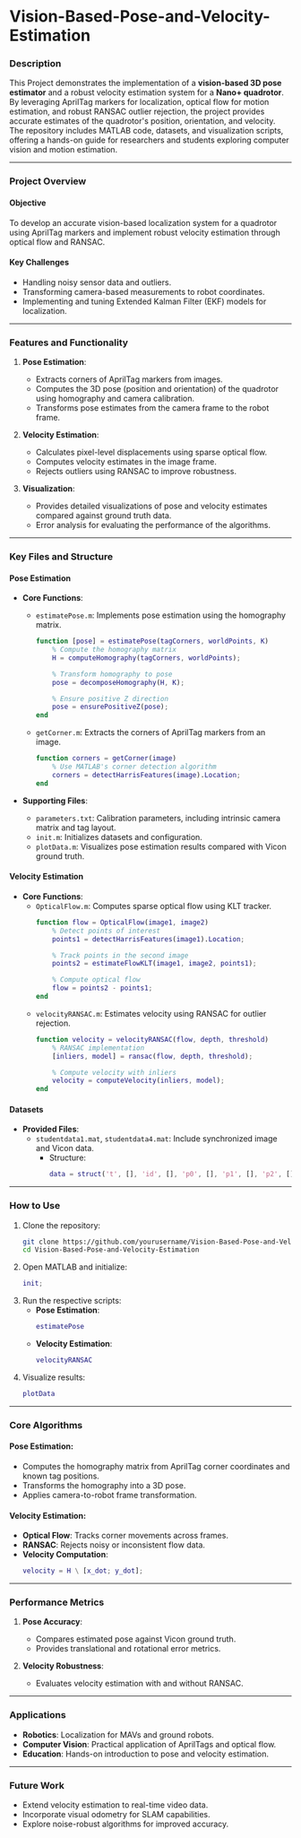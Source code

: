 # Vision-Based-Pose-and-Velocity-Estimation

### **Description**
This Project demonstrates the implementation of a **vision-based 3D pose estimator** and a robust velocity estimation system for a **Nano+ quadrotor**. By leveraging AprilTag markers for localization, optical flow for motion estimation, and robust RANSAC outlier rejection, the project provides accurate estimates of the quadrotor's position, orientation, and velocity. The repository includes MATLAB code, datasets, and visualization scripts, offering a hands-on guide for researchers and students exploring computer vision and motion estimation.

---

### **Project Overview**
#### **Objective**
To develop an accurate vision-based localization system for a quadrotor using AprilTag markers and implement robust velocity estimation through optical flow and RANSAC.

#### **Key Challenges**
- Handling noisy sensor data and outliers.
- Transforming camera-based measurements to robot coordinates.
- Implementing and tuning Extended Kalman Filter (EKF) models for localization.

---

### **Features and Functionality**
1. **Pose Estimation**:
   - Extracts corners of AprilTag markers from images.
   - Computes the 3D pose (position and orientation) of the quadrotor using homography and camera calibration.
   - Transforms pose estimates from the camera frame to the robot frame.

2. **Velocity Estimation**:
   - Calculates pixel-level displacements using sparse optical flow.
   - Computes velocity estimates in the image frame.
   - Rejects outliers using RANSAC to improve robustness.

3. **Visualization**:
   - Provides detailed visualizations of pose and velocity estimates compared against ground truth data.
   - Error analysis for evaluating the performance of the algorithms.

---

### **Key Files and Structure**
#### **Pose Estimation**
- **Core Functions**:
  - `estimatePose.m`: Implements pose estimation using the homography matrix.
    ```matlab
    function [pose] = estimatePose(tagCorners, worldPoints, K)
        % Compute the homography matrix
        H = computeHomography(tagCorners, worldPoints);

        % Transform homography to pose
        pose = decomposeHomography(H, K);

        % Ensure positive Z direction
        pose = ensurePositiveZ(pose);
    end
    ```
  - `getCorner.m`: Extracts the corners of AprilTag markers from an image.
    ```matlab
    function corners = getCorner(image)
        % Use MATLAB's corner detection algorithm
        corners = detectHarrisFeatures(image).Location;
    end
    ```

- **Supporting Files**:
  - `parameters.txt`: Calibration parameters, including intrinsic camera matrix and tag layout.
  - `init.m`: Initializes datasets and configuration.
  - `plotData.m`: Visualizes pose estimation results compared with Vicon ground truth.

#### **Velocity Estimation**
- **Core Functions**:
  - `OpticalFlow.m`: Computes sparse optical flow using KLT tracker.
    ```matlab
    function flow = OpticalFlow(image1, image2)
        % Detect points of interest
        points1 = detectHarrisFeatures(image1).Location;

        % Track points in the second image
        points2 = estimateFlowKLT(image1, image2, points1);

        % Compute optical flow
        flow = points2 - points1;
    end
    ```
  - `velocityRANSAC.m`: Estimates velocity using RANSAC for outlier rejection.
    ```matlab
    function velocity = velocityRANSAC(flow, depth, threshold)
        % RANSAC implementation
        [inliers, model] = ransac(flow, depth, threshold);

        % Compute velocity with inliers
        velocity = computeVelocity(inliers, model);
    end
    ```

#### **Datasets**
- **Provided Files**:
  - `studentdata1.mat`, `studentdata4.mat`: Include synchronized image and Vicon data.
    - Structure:
      ```matlab
      data = struct('t', [], 'id', [], 'p0', [], 'p1', [], 'p2', [], 'p3', [], 'p4', []);
      ```

---

### **How to Use**
1. Clone the repository:
   ```bash
   git clone https://github.com/yourusername/Vision-Based-Pose-and-Velocity-Estimation.git
   cd Vision-Based-Pose-and-Velocity-Estimation
   ```
2. Open MATLAB and initialize:
   ```matlab
   init;
   ```
3. Run the respective scripts:
   - **Pose Estimation**:
     ```matlab
     estimatePose
     ```
   - **Velocity Estimation**:
     ```matlab
     velocityRANSAC
     ```
4. Visualize results:
   ```matlab
   plotData
   ```

---

### **Core Algorithms**
#### **Pose Estimation**:
- Computes the homography matrix from AprilTag corner coordinates and known tag positions.
- Transforms the homography into a 3D pose.
- Applies camera-to-robot frame transformation.

#### **Velocity Estimation**:
- **Optical Flow**: Tracks corner movements across frames.
- **RANSAC**: Rejects noisy or inconsistent flow data.
- **Velocity Computation**:
  ```matlab
  velocity = H \ [x_dot; y_dot];
  ```

---

### **Performance Metrics**
1. **Pose Accuracy**:
   - Compares estimated pose against Vicon ground truth.
   - Provides translational and rotational error metrics.

2. **Velocity Robustness**:
   - Evaluates velocity estimation with and without RANSAC.

---

### **Applications**
- **Robotics**: Localization for MAVs and ground robots.
- **Computer Vision**: Practical application of AprilTags and optical flow.
- **Education**: Hands-on introduction to pose and velocity estimation.

---

### **Future Work**
- Extend velocity estimation to real-time video data.
- Incorporate visual odometry for SLAM capabilities.
- Explore noise-robust algorithms for improved accuracy.
